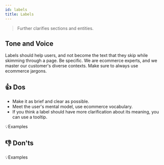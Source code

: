```yaml
---
id: labels
title: Labels
---
```


> Further clarifies sections and entities.  

## Tone and Voice

Labels should help users, and not become the text that they skip while skimming through a page. Be specific. We are ecommerce experts, and we master our customer's diverse contexts. Make sure to always use ecommerce jargons.   


## 👍 Dos

- Make it as brief and clear as possible.    
- Meet the user's mental model, use ecommerce vocabulary.    
- If you think a label should have more clarification about its meaning, you can use a tooltip.    

💡Examples


## 👎 Don'ts


💡Examples
